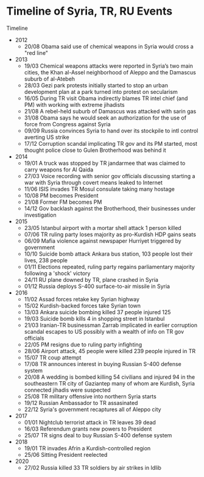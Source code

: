# Timeline of Syria, TR, RU Events

Timeline
   * 2012
     * 20/08 Obama said use of chemical weapons in Syria would cross a "red line"
   * 2013
     * 19/03 Chemical weapons attacks were reported in Syria’s two main cities, the Khan al-Assel neighborhood of Aleppo and the Damascus suburb of al-Atebeh
     * 28/03 Gezi park protests initially started to stop an urban development plan at a park turned into protest on secularism
     * 16/05 During TR visit Obama indirectly blames TR intel chief (and PM) with working with extreme jihadists
     * 21/08 A rebel-held suburb of Damascus was attacked with sarin gas
     * 31/08 Obama says he would seek an authorization for the use of force from Congress against Syria
     * 09/09 Russia convinces Syria to hand over its stockpile to intl control averting US strike
     * 17/12 Corruption scandal implicating TR gov and its PM started, most thought police close to Gulen Brotherhood was behind it
   * 2014
     * 19/01 A truck was stopped by TR jandarmee that was claimed to carry weapons for Al Qaida
     * 27/03 Voice recording with senior gov officials discussing starting a war with Syria through covert means leaked to Internet
     * 11/06 ISIS invades TR Mosul consulate taking many hostage
     * 10/08 PM becomes President
     * 21/08 Former FM becomes PM
     * 14/12 Gov backlash against the Brotherhood, their businesses under investigation
   * 2015
     * 23/05 Istanbul airport with a mortar shell attack 1 person killed 
     * 07/06 TR ruling party loses majority as pro-Kurdish HDP gains seats
     * 06/09 Mafia violence against newspaper Hurriyet triggered by government
     * 10/10 Suicide bomb attack Ankara bus station, 103 people lost their lives, 238 people
     * 01/11 Elections repeated, ruling party regains parliamentary majority following a 'shock' victory
     * 24/11 RU plane downed by TR, plane crashed in Syria
     * 01/12 Russia deploys S-400 surface-to-air missile in Syria
   * 2016
     * 11/02 Assad forces retake key Syrian highway
     * 15/02 Kurdish-backed forces take Syrian town
     * 13/03 Ankara suicide bombing killed  37 people injured 125
     * 19/03 Suicide bomb kills 4 in shopping street in Istanbul
     * 21/03 Iranian-TR businessman Zarrab implicated in earlier corruption scandal escapes to US possibly with a wealth of info on TR gov officials
     * 22/05 PM resigns due to ruling party infighting
     * 28/06 Airport attack, 45 people were killed 239 people injured in TR
     * 15/07 TR coup attempt
     * 17/08 TR announces interest in buying Russian S-400 defense system
     * 20/08 A wedding is bombed killing 54 civilians and injured 94 in the southeastern TR city of Gaziantep many of whom are Kurdish, Syria connected jihadis were suspected
     * 25/08 TR military offensive into northern Syria starts 
     * 19/12 Russian Ambassador to TR assasinated
     * 22/12 Syria's government recaptures all of Aleppo city
   * 2017
     * 01/01 Nightclub terrorist attack in TR leaves 39 dead
     * 16/03 Referendum grants new powers to President
     * 25/07 TR signs deal to buy Russian S-400 defense system
   * 2018
     * 19/01 TR invades Afrin a Kurdish-controlled region
     * 25/06 Sitting President reelected
   * 2020
     * 27/02 Russia killed 33 TR soldiers by air strikes in Idlib 



